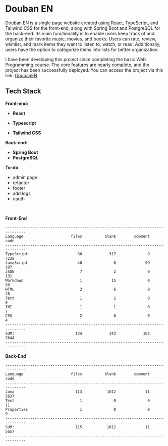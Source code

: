 # Douban EN

Douban EN is a single page website created using React, TypeScript, and Tailwind CSS for the front-end, along with
Spring Boot and PostgreSQL for the back-end. Its main functionality is to enable users keep track of and organize their
favorite
music, movies, and books. Users can rate, review, wishlist, and mark items they want to listen to, watch, or
read. Additionally, users have the option to categorize items into lists for better organization.

I have been developing this project since completing the basic Web Programming course. The core features are nearly
complete, and the project has been successfully deployed. You can access the project via this link:
[DoubanEN](https://nice-water-005626e10.4.azurestaticapps.net/)

## Tech Stack

**Front-end:**

- **React**

- **Typescript**

- **Tailwind CSS**

**Back-end:**

- **Spring Boot**
- **PostgreSQL**

**To-do**

- admin page
- refactor
- footer
- add logs
- oauth

<br>

**Front-End**

```
-------------------------------------------------------------------------------
Language                     files          blank        comment           code
-------------------------------------------------------------------------------
TypeScript                      80            317              9           7228
JavaScript                      40              0             99            187
JSON                             7              2              0            131
Markdown                         1             15              0             50
HTML                             2              6              0             28
Text                             1              2              0              9
INI                              1              1              0              7
CSS                              2              0              0              4
-------------------------------------------------------------------------------
SUM:                           134            343            108           7644
-------------------------------------------------------------------------------
```

**Back-End**

```
-------------------------------------------------------------------------------
Language                     files          blank        comment           code
-------------------------------------------------------------------------------
Java                           113           1012             11           5637
Text                             1              0              0             11
Properties                       1              0              0              9
-------------------------------------------------------------------------------
SUM:                           115           1012             11           5657
-------------------------------------------------------------------------------
```
